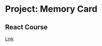 # Project: Memory Card
## React Course
[Link](https://www.theodinproject.com/lessons/node-path-react-new-memory-card)